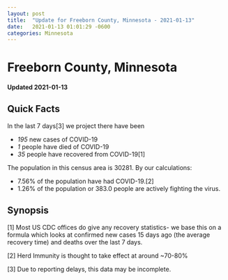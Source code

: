 ```yaml
---
layout: post
title:  "Update for Freeborn County, Minnesota - 2021-01-13"
date:   2021-01-13 01:01:29 -0600
categories: Minnesota
---
```


# Freeborn County, Minnesota
#### Updated 2021-01-13

## Quick Facts

In the last 7 days[3] we project there have been
- *195* new cases of COVID-19
- *1* people have died of COVID-19
- *35* people have recovered from COVID-19[1]

The population in this census area is 30281. By our calculations:
- 7.56% of the population have had COVID-19.[2]
- 1.26% of the population or 383.0 people are actively fighting the virus.

## Synopsis




[1] Most US CDC offices do give any recovery statistics- we base this on a formula which looks at confirmed new cases
15 days ago (the average recovery time) and deaths over the last 7 days.

[2] Herd Immunity is thought to take effect at around ~70-80%

[3] Due to reporting delays, this data may be incomplete.
 
    
